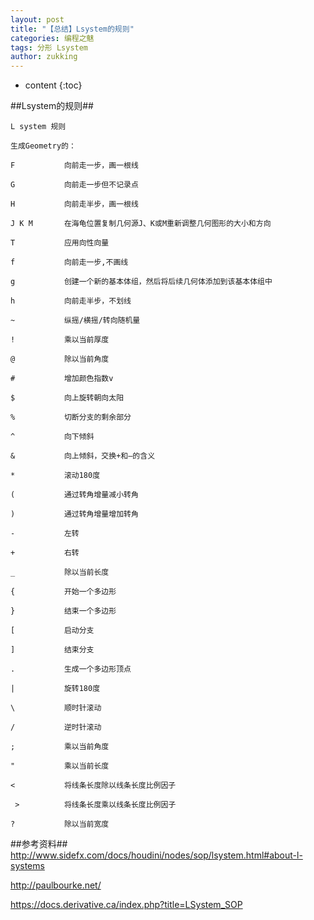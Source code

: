 ```yaml
---
layout: post
title: "【总结】Lsystem的规则"
categories: 编程之魅
tags: 分形 Lsystem
author: zukking
---
```


* content
{:toc}



##Lsystem的规则##

```
L system 规则

生成Geometry的：

F 			向前走一步，画一根线

G			向前走一步但不记录点

H			向前走半步，画一根线

J K M		在海龟位置复制几何源J、K或M重新调整几何图形的大小和方向

T			应用向性向量

f			向前走一步,不画线

g			创建一个新的基本体组，然后将后续几何体添加到该基本体组中

h			向前走半步，不划线

~			纵摇/横摇/转向随机量

!			乘以当前厚度

@			除以当前角度

#			增加颜色指数v

$			向上旋转朝向太阳

%			切断分支的剩余部分

^			向下倾斜

&			向上倾斜，交换+和—的含义

*			滚动180度

(			通过转角增量减小转角

)			通过转角增量增加转角

-			左转

+			右转

_			除以当前长度

{			开始一个多边形

}			结束一个多边形

[			启动分支

]			结束分支

.			生成一个多边形顶点

|			旋转180度

\			顺时针滚动

/			逆时针滚动

;			乘以当前角度

"			乘以当前长度

<			将线条长度除以线条长度比例因子

 >			将线条长度乘以线条长度比例因子

?			除以当前宽度
```
##参考资料##
<http://www.sidefx.com/docs/houdini/nodes/sop/lsystem.html#about-l-systems>

<http://paulbourke.net/>

<https://docs.derivative.ca/index.php?title=LSystem_SOP>

